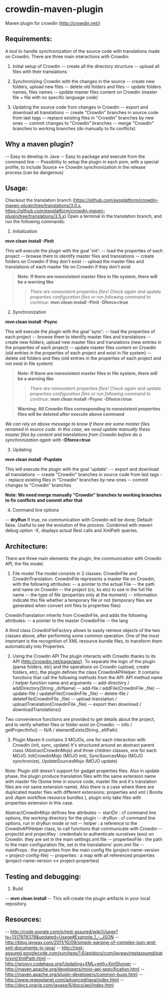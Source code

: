 crowdin-maven-plugin
====================

Maven plugin for crowdin (http://crowdin.net/)


Requirements:
-------------

A tool to handle synchronization of the source code with translations made on Crowdin.
There are three main interactions with Crowdin:

1. Initial setup of Crowdin
-- create all the directory structure
-- upload all files with their translations

2. Synchronizing Crowdin with the changes in the source
-- create new folders, upload new files
-- delete old folders and files
-- update folders names, files names
-- update master files content on Crowdin (master file = file with no specific language code)

3. Updating the source code from changes in Crowdin
-- export and download all translations
-- create "Crowdin" branches in source code from last tags
-- replace existing files in "Crowdin" branches by new ones
-- commit changes to "Crowdin" branches
-- merge "Crowdin" branches to working branches (do manually to fix conflicts)


Why a maven plugin?
-------------------

-- Easy to develop in Java
-- Easy to package and execute from the command line
-- Possibility to setup the plugin in each pom, with a special profile,
   to include Source <-> Crowdin synchronization in the release process (can be dangerous)
   

Usage:
------

Checkout the translation branch (https://github.com/exoplatform/crowdin-maven-plugin/tree/translations/3.0.x, https://github.com/exoplatform/crowdin-maven-plugin/tree/translations/3.5.x)
Open a terminal in the translation branch, and run the following commands:

1. Initialization

**mvn clean install -Pinit**

This will execute the plugin with the goal 'init':
-- load the properties of each project
-- browse them to identify master files and translations
-- create folders on Crowdin if they don't exist
-- upload the master files and translations of each master file on Crowdin if they don't exist

> **Note: If there are nonexistent master files in file system, there will be a warning like**
> > *There are nonexistent properties files! Check again and update properties configuration files or run following command to continue:*
> >  **mvn clean install -Pinit -Dforce=true**

2. Synchronization

**mvn clean install -Psync**

This will execute the plugin with the goal 'sync':
-- load the properties of each project
-- browse them to identify master files and translations
-- create new folders, upload new master files and translations (new entries in the properties of each project)
-- update master files content on Crowdin (old entries in the properties of each project and exist in file system)
-- delete old folders and files (old entries in the properties of each project and not exist in file system)

> **Note: If there are nonexistent master files in file system, there will be a warning like**
> > *There are nonexistent properties files! Check again and update properties configuration files or run following command to continue:*
> >  **mvn clean install -Psync -Dforce=true**

> **Warning: All Crowdin files corresponding to nonexistent properties files will be deleted after execute above command**

*We can rely on above message to know if there are some master files renamed in source code. In this case, we need update manually these
master files by content and translations from Crowdin before do a synchronization again with* **-Dforce=true**

3. Updating

**mvn clean install -Pupdate**

This will execute the plugin with the goal 'update':
-- export and download all translations
-- create "Crowdin" branches in source code from last tags
-- replace existing files in "Crowdin" branches by new ones
-- commit changes to "Crowdin" branches

**Note: We need merge manually "Crowdin" branches to working branches to fix conflicts and commit after that**



4. Command line options

-- **dryRun**
   If true, no communication with Crowdin will be done; Default: false.
   Useful to see the evolution of the process. Combined with maven debug option -X, displays actual Rest calls and XmlPath queries.


Architecture:
-------------

There are three main elements: the plugin, the communication with Crowdin API, the file model.

1. File model
The model consists in 2 classes: CrowdinFile and CrowdinTranslation.
CrowdinFile represents a master file on Crowdin, with the following attributes:
-- a pointer to the actual File
-- the path and name on Crowdin
-- the project (cs, ks etc) to use in the full file name
-- the type of file (properties only at the moment)
-- information indicate this file whether a temporary file or not (temporary files are generated when convert xml files to properties files)

CrowdinTranslation inherits from CrowdinFile, and adds the following attributes:
-- a pointer to the master CrowdinFile
-- the lang

A third class CrowdinFileFactory allows to easily retrieve objects of the two classes above, after performing some
common operation. One of the most important is the recognition of XML resource bundle files, to transform them automatically
into Properties.

2. Using the Crowdin API
The plugin interacts with Crowdin thanks to its API (http://crowdin.net/page/api/).
To separate the logic of the plugin (parse folders, etc) and the operations on Crowdin (upload, create folders, etc),
the plugin defines the class CrowdinAPIHelper. It contains functions that call the following methods from the API:
   API method name / helper function name and arguments
-- add-directory / addDirectory(String _dirName)
-- add-file / addFile(CrowdinFile _file)
-- update-file / updateFile(CrowdinFile _file)
-- delete-file / deleteFile(CrowdinFile _file)
-- upload-translation / uploadTranslation(CrowdinFile _file)
-- export then download / downloadTranslations()

Two convenience functions are provided to get details about the project, and to verify whether files or folder exist on Crowdin:
-- info / getProjectInfo()
-- N/A / elementExists(String _eltPath)

3. Plugin Maven
It contains 3 MOJOs, one for each interaction with Crowdin (init, sync, update)
It's structured around an abstract parent class (AbstractCrowdinMojo) and three children classes, one for each MOJO.
InitCrowdinMojo (MOJO init), SyncSourcesMojo (MOJO synchronize), UpdateSourcesMojo (MOJO update)

Note: Plugin still doesn't support for gadget properties files. Also in update phase, the plugin produce translation files with the same
extension name with master file (Some time in source code, master file and it's translation files are not same extension name).
Also there is a case where there are duplicated master files with different extensions: properties and xml ( Bonita and Jbpm workflow resource
bundles ), plugin only take files with properties extension in this case.

AbstractCrowdinMojo defines few attributes
-- startDir : cf command line options, the working directory for the plugin
-- dryRun   : cf command line options, run in dryRun mode or not
-- helper   : a reference to the CrowdinAPIHelper class, to call functions that communicate with Crowdin
-- projectId and projectKey : credentials to authenticate ourselves (exo) on Crowdin. they are set in the main settings.xml file
-- propertiesFile : the path to the main configuration file, set in the translations' pom.xml file
-- mainProps : the properties from the main config file (project-name-version = project-config-file)
-- properties : a map with all referenced properties (project-name-version <-> project-properties)


Testing and debugging:
----------------------

1. Build

-- **mvn clean install**
-- This will create the plugin artifacts in your local repository.


Resources:
----------

-- http://code.google.com/p/rest-assured/wiki/Usage?ts=1317978378&updated=Usage#Example_1_-_JSON
-- http://blog.jayway.com/2011/10/09/simple-parsing-of-complex-json-and-xml-documents-in-java/
-- http://rest-assured.googlecode.com/svn/tags/1.6/apidocs/com/jayway/restassured/path/xml/XmlPath.html
-- http://groovy.codehaus.org/Updating+XML+with+XmlSlurper
-- http://maven.apache.org/developers/mojo-api-specification.html
-- http://maven.apache.org/plugin-developers/common-bugs.html
-- http://www.regexplanet.com/advanced/java/index.html
-- http://docs.oracle.com/javase/6/docs/api/index.html

